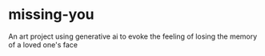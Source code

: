 # missing-you
An art project using generative ai to evoke the feeling of losing the memory of a loved one's face
